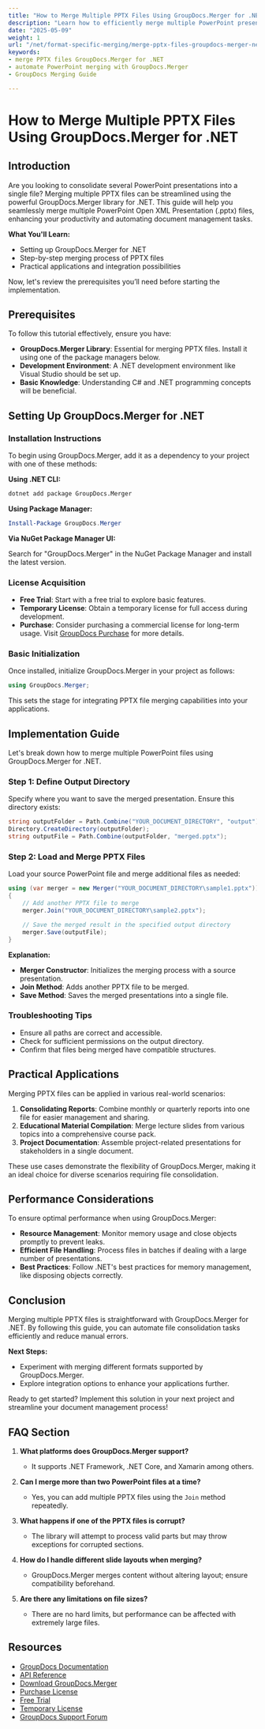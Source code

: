 ```yaml
---
title: "How to Merge Multiple PPTX Files Using GroupDocs.Merger for .NET&#58; A Step-by-Step Guide"
description: "Learn how to efficiently merge multiple PowerPoint presentations into one file using GroupDocs.Merger for .NET. This step-by-step guide covers setup, implementation, and best practices."
date: "2025-05-09"
weight: 1
url: "/net/format-specific-merging/merge-pptx-files-groupdocs-merger-net/"
keywords:
- merge PPTX files GroupDocs.Merger for .NET
- automate PowerPoint merging with GroupDocs.Merger
- GroupDocs Merging Guide

---
```



# How to Merge Multiple PPTX Files Using GroupDocs.Merger for .NET

## Introduction

Are you looking to consolidate several PowerPoint presentations into a single file? Merging multiple PPTX files can be streamlined using the powerful GroupDocs.Merger library for .NET. This guide will help you seamlessly merge multiple PowerPoint Open XML Presentation (.pptx) files, enhancing your productivity and automating document management tasks.

**What You'll Learn:**
- Setting up GroupDocs.Merger for .NET
- Step-by-step merging process of PPTX files
- Practical applications and integration possibilities

Now, let's review the prerequisites you’ll need before starting the implementation.

## Prerequisites

To follow this tutorial effectively, ensure you have:

- **GroupDocs.Merger Library**: Essential for merging PPTX files. Install it using one of the package managers below.
- **Development Environment**: A .NET development environment like Visual Studio should be set up.
- **Basic Knowledge**: Understanding C# and .NET programming concepts will be beneficial.

## Setting Up GroupDocs.Merger for .NET

### Installation Instructions

To begin using GroupDocs.Merger, add it as a dependency to your project with one of these methods:

**Using .NET CLI:**

```bash
dotnet add package GroupDocs.Merger
```

**Using Package Manager:**

```powershell
Install-Package GroupDocs.Merger
```

**Via NuGet Package Manager UI:**

Search for "GroupDocs.Merger" in the NuGet Package Manager and install the latest version.

### License Acquisition

- **Free Trial**: Start with a free trial to explore basic features.
- **Temporary License**: Obtain a temporary license for full access during development.
- **Purchase**: Consider purchasing a commercial license for long-term usage. Visit [GroupDocs Purchase](https://purchase.groupdocs.com/buy) for more details.

### Basic Initialization

Once installed, initialize GroupDocs.Merger in your project as follows:

```csharp
using GroupDocs.Merger;
```

This sets the stage for integrating PPTX file merging capabilities into your applications.

## Implementation Guide

Let's break down how to merge multiple PowerPoint files using GroupDocs.Merger for .NET.

### Step 1: Define Output Directory

Specify where you want to save the merged presentation. Ensure this directory exists:

```csharp
string outputFolder = Path.Combine("YOUR_DOCUMENT_DIRECTORY", "output");
Directory.CreateDirectory(outputFolder);
string outputFile = Path.Combine(outputFolder, "merged.pptx");
```

### Step 2: Load and Merge PPTX Files

Load your source PowerPoint file and merge additional files as needed:

```csharp
using (var merger = new Merger("YOUR_DOCUMENT_DIRECTORY\sample1.pptx"))
{
    // Add another PPTX file to merge
    merger.Join("YOUR_DOCUMENT_DIRECTORY\sample2.pptx");

    // Save the merged result in the specified output directory
    merger.Save(outputFile);
}
```

**Explanation:**
- **Merger Constructor**: Initializes the merging process with a source presentation.
- **Join Method**: Adds another PPTX file to be merged.
- **Save Method**: Saves the merged presentations into a single file.

### Troubleshooting Tips

- Ensure all paths are correct and accessible.
- Check for sufficient permissions on the output directory.
- Confirm that files being merged have compatible structures.

## Practical Applications

Merging PPTX files can be applied in various real-world scenarios:

1. **Consolidating Reports**: Combine monthly or quarterly reports into one file for easier management and sharing.
2. **Educational Material Compilation**: Merge lecture slides from various topics into a comprehensive course pack.
3. **Project Documentation**: Assemble project-related presentations for stakeholders in a single document.

These use cases demonstrate the flexibility of GroupDocs.Merger, making it an ideal choice for diverse scenarios requiring file consolidation.

## Performance Considerations

To ensure optimal performance when using GroupDocs.Merger:

- **Resource Management**: Monitor memory usage and close objects promptly to prevent leaks.
- **Efficient File Handling**: Process files in batches if dealing with a large number of presentations.
- **Best Practices**: Follow .NET's best practices for memory management, like disposing objects correctly.

## Conclusion

Merging multiple PPTX files is straightforward with GroupDocs.Merger for .NET. By following this guide, you can automate file consolidation tasks efficiently and reduce manual errors.

**Next Steps:**
- Experiment with merging different formats supported by GroupDocs.Merger.
- Explore integration options to enhance your applications further.

Ready to get started? Implement this solution in your next project and streamline your document management process!

## FAQ Section

1. **What platforms does GroupDocs.Merger support?**
   - It supports .NET Framework, .NET Core, and Xamarin among others.

2. **Can I merge more than two PowerPoint files at a time?**
   - Yes, you can add multiple PPTX files using the `Join` method repeatedly.

3. **What happens if one of the PPTX files is corrupt?**
   - The library will attempt to process valid parts but may throw exceptions for corrupted sections.

4. **How do I handle different slide layouts when merging?**
   - GroupDocs.Merger merges content without altering layout; ensure compatibility beforehand.

5. **Are there any limitations on file sizes?**
   - There are no hard limits, but performance can be affected with extremely large files.

## Resources

- [GroupDocs Documentation](https://docs.groupdocs.com/merger/net/)
- [API Reference](https://reference.groupdocs.com/merger/net/)
- [Download GroupDocs.Merger](https://releases.groupdocs.com/merger/net/)
- [Purchase License](https://purchase.groupdocs.com/buy)
- [Free Trial](https://releases.groupdocs.com/merger/net/)
- [Temporary License](https://purchase.groupdocs.com/temporary-license/)
- [GroupDocs Support Forum](https://forum.groupdocs.com/c/merger)

